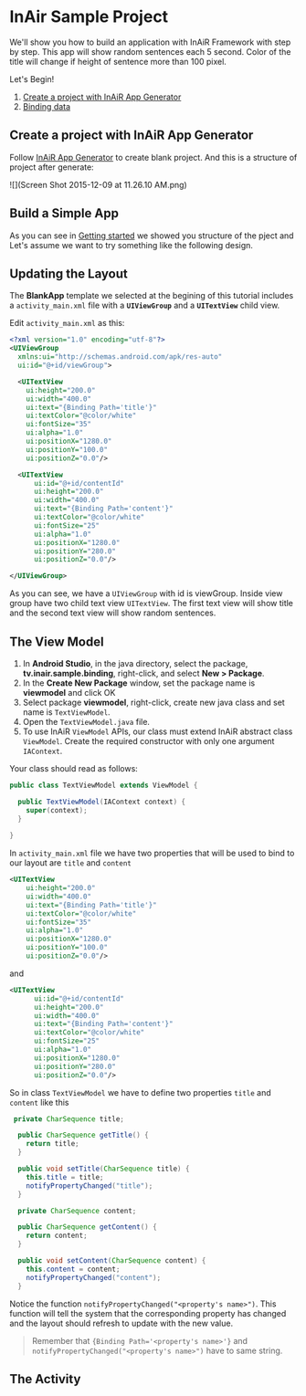 InAir Sample Project
===

We'll show you how to build an application with InAiR Framework with step by step. This app will show random sentences each 5 second. Color of the title will change if height of sentence more than 100 pixel. 

Let's Begin!

1. [Create a project with InAiR App Generator]()
3. [Binding data]()
 
Create a project with InAiR App Generator
---

Follow [InAiR App Generator](../Airman.md) to create blank project. And this is a structure of project after generate:

![](Screen Shot 2015-12-09 at 11.26.10 AM.png)

Build a Simple App
---

As you can see in [Getting started]() we showed you structure of the pject and Let's assume we want to try something like the following design.

Updating the Layout
---

The __BlankApp__ template we selected at the begining of this tutorial includes a `activity_main.xml` file with a __`UIViewGroup`__ and a __`UITextView`__ child view. 

Edit `activity_main.xml` as this: 

```xml
<?xml version="1.0" encoding="utf-8"?>
<UIViewGroup
  xmlns:ui="http://schemas.android.com/apk/res-auto"
  ui:id="@+id/viewGroup">

  <UITextView
    ui:height="200.0"
    ui:width="400.0"
    ui:text="{Binding Path='title'}"
    ui:textColor="@color/white"
    ui:fontSize="35"
    ui:alpha="1.0"
    ui:positionX="1280.0"
    ui:positionY="100.0"
    ui:positionZ="0.0"/>

  <UITextView
      ui:id="@+id/contentId"
      ui:height="200.0"
      ui:width="400.0"
      ui:text="{Binding Path='content'}"
      ui:textColor="@color/white"
      ui:fontSize="25"
      ui:alpha="1.0"
      ui:positionX="1280.0"
      ui:positionY="280.0"
      ui:positionZ="0.0"/>

</UIViewGroup>

```

As you can see, we have a `UIViewGroup` with id is viewGroup. Inside view group have two child text view `UITextView`. The first text view will show title and the second text view will show random sentences.

The View Model
---

1. In **Android Studio**, in the java directory, select the package, **tv.inair.sample.binding**, right-click, and select **New > Package**.
2. In the **Create New Package** window, set the package name is **viewmodel** and click OK
3. Select package **viewmodel**, right-click, create new java class and set name is `TextViewModel`.
3. Open the `TextViewModel.java` file.
4. To use InAiR `ViewModel` APIs, our class must extend InAiR abstract class `ViewModel`. Create the required constructor with only one argument `IAContext`.


Your class should read as follows:

```java
public class TextViewModel extends ViewModel {

  public TextViewModel(IAContext context) {
    super(context);
  }
  
}
```

In `activity_main.xml` file we have two properties that will be used to bind to our layout are `title` and `content`

```xml
<UITextView
    ui:height="200.0"
    ui:width="400.0"
    ui:text="{Binding Path='title'}"
    ui:textColor="@color/white"
    ui:fontSize="35"
    ui:alpha="1.0"
    ui:positionX="1280.0"
    ui:positionY="100.0"
    ui:positionZ="0.0"/>
```

and 

```xml
<UITextView
      ui:id="@+id/contentId"
      ui:height="200.0"
      ui:width="400.0"
      ui:text="{Binding Path='content'}"
      ui:textColor="@color/white"
      ui:fontSize="25"
      ui:alpha="1.0"
      ui:positionX="1280.0"
      ui:positionY="280.0"
      ui:positionZ="0.0"/>
```

So in class `TextViewModel` we have to define two properties `title` and `content` like this

```java
 private CharSequence title;

  public CharSequence getTitle() {
    return title;
  }

  public void setTitle(CharSequence title) {
    this.title = title;
    notifyPropertyChanged("title");
  }

  private CharSequence content;

  public CharSequence getContent() {
    return content;
  }

  public void setContent(CharSequence content) {
    this.content = content;
    notifyPropertyChanged("content");
  }
```

Notice the function `notifyPropertyChanged("<property's name>")`. This function will tell the system that the corresponding property has changed and the layout should refresh to update with the new value. 

> Remember that `{Binding Path='<property's name>'}` and `notifyPropertyChanged("<property's name>")` have to same string. 

The Activity
---



